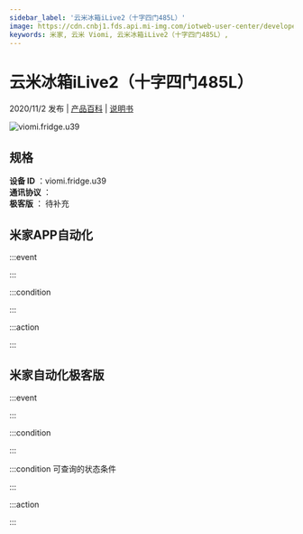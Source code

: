```yaml
---
sidebar_label: '云米冰箱iLive2（十字四门485L）'
image: https://cdn.cnbj1.fds.api.mi-img.com/iotweb-user-center/developer_1679048936540kROAPqRU.png?GalaxyAccessKeyId=AKVGLQWBOVIRQ3XLEW&Expires=9223372036854775807&Signature=CZupmVmZ0YO95dRoXy+qNOKJxYk=
keywords: 米家, 云米 Viomi, 云米冰箱iLive2（十字四门485L）, 
---
```

# 云米冰箱iLive2（十字四门485L）

2020/11/2 发布 | [产品百科](https://home.mi.com/webapp/content/baike/product/index.html?model=viomi.fridge.u39/) | [说明书](https://home.mi.com/views/introduction.html?model=viomi.fridge.u39&region=cn)

![viomi.fridge.u39](https://cdn.cnbj1.fds.api.mi-img.com/iotweb-user-center/developer_1679048936540kROAPqRU.png?GalaxyAccessKeyId=AKVGLQWBOVIRQ3XLEW&Expires=9223372036854775807&Signature=CZupmVmZ0YO95dRoXy+qNOKJxYk=)

## 规格  
> 
**设备 ID** ：viomi.fridge.u39  
**通讯协议** ：  
**极客版**  ： 待补充 


## 米家APP自动化  

:::event  

:::

:::condition  

:::

:::action   

:::

## 米家自动化极客版  

:::event  

:::

:::condition  

:::

:::condition 可查询的状态条件  

:::

:::action  

:::

        
